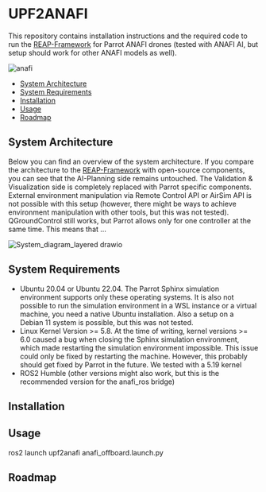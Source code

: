 # UPF2ANAFI
This repository contains installation instructions and the required code to run the [REAP-Framework](https://github.com/UniBwM-IFS-AILab/REAP) for Parrot ANAFI drones (tested with ANAFI AI, but setup should work for other ANAFI models as well).

![anafi](https://github.com/UniBwM-IFS-AILab/UPF2ANAFI/assets/92592126/2d215490-cee6-4adc-a424-6f5316cdd93e)


* [System Architecture](#system-architecture)
* [System Requirements](#system-requirements)
* [Installation](#installation)
* [Usage](#usage)
* [Roadmap](#roadmap)

## System Architecture
Below you can find an overview of the system architecture. If you compare the architecture to the [REAP-Framework](https://github.com/UniBwM-IFS-AILab/REAP) with open-source components, you can see that the AI-Planning side remains untouched. The Validation & Visualization side is completely replaced with Parrot specific components. External environment manipulation via Remote Control API or AirSim API is not possible with this setup (however, there might be ways to achieve environment manipulation with other tools, but this was not tested). QGroundControl still works, but Parrot allows only for one controller at the same time. This means that ...

![System_diagram_layered drawio](https://github.com/UniBwM-IFS-AILab/UPF2ANAFI/assets/92592126/8353f818-a099-4580-8d25-95759a1f1d8b)

## System Requirements

 - Ubuntu 20.04 or Ubuntu 22.04. The Parrot Sphinx simulation environment supports only these operating systems. It is also not possible to run the simulation environment in a WSL instance or a virtual machine, you need a native Ubuntu installation. Also a setup on a Debian 11 system is possible, but this was not tested.
- Linux Kernel Version >= 5.8. At the time of writing, kernel versions >= 6.0 caused a bug when closing the Sphinx simulation environment, which made restarting the simulation environment impossible. This issue could only be fixed by restarting the machine. However, this probably should get fixed by Parrot in the future. We tested with a 5.19 kernel
- ROS2 Humble (other versions might also work, but this is the recommended version for the anafi_ros bridge)
  
## Installation
## Usage

ros2 launch upf2anafi anafi_offboard.launch.py

## Roadmap

